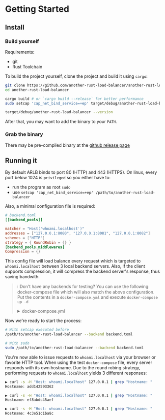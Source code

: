 # Getting Started

## Install

### Build yourself

Requirements:

- git
- Rust Toolchain

To build the project yourself, clone the project and build it using `cargo`:

```sh
git clone https://github.com/another-rust-load-balancer/another-rust-load-balancer.git
cd another-rust-load-balancer

cargo build # or `cargo build --release` for better performance
sudo setcap 'cap_net_bind_service=+ep' target/debug/another-rust-load-balancer # Allow to bind to port 80/443 without root

target/debug/another-rust-load-balancer --version
```

After that, you may want to add the binary to your `PATH`.

### Grab the binary

There may be pre-compiled binary at the [github release page](https://github.com/another-rust-load-balancer/another-rust-load-balancer/releases)

## Running it

By default ARLB binds to port 80 (HTTP) and 443 (HTTPS). On linux, every port below 1024 is `privileged` so you either have to:

- run the program as root `sudo`
- use `setcap 'cap_net_bind_service=+ep' /path/to/another-rust-load-balancer`

Also, a minimal configuration file is required:

```toml
# backend.toml
[[backend_pools]]

matcher = "Host('whoami.localhost')"
addresses = ["127.0.0.1:8080", "127.0.0.1:8081", "127.0.0.1:8082"]
schemes = ["HTTP"]
strategy = { RoundRobin = {} }
[backend_pools.middlewares]
Compression = {}
```

This config file will load balance every request which is targeted to `whoami.localhost` between 3 local backend servers. Also, if the client supports compression, it will compress the backend server's response, thus saving bandwith.

> ℹ Don't have any backends for testing? You can use the following docker-compose file which will also match the above configuration. Put the contents in a `docker-compose.yml` and execute `docker-compose up -d`
>
> <details>
> <summary>docker-compose.yml</summary>
> <br>
>
> ```yml
> version: "3.7" # optional since v1.27.0
> services:
>   whoami01:
>     image: containous/whoami
>     ports:
>       - 8080:80
>   whoami02:
>     image: containous/whoami
>     ports:
>       - 8081:80
>   whoami03:
>     image: containous/whoami
>     ports:
>       - 8082:80
> ```
>
> </details>

Now we're ready to start the process:

```sh
# With setcap executed before
/path/to/another-rust-load-balancer --backend backend.toml

# With sudo
sudo /path/to/another-rust-load-balancer --backend backend.toml
```

You're now able to issue requests to `whoami.localhost` via your browser or favorite HTTP tool. When using the test `docker-compose` file, every server responds with its own hostname. Due to the round robing strategy, performing requests to `whoami.localhost` yields 3 different responses:

```sh
▶ curl -s -H "Host: whoami.localhost" 127.0.0.1 | grep "Hostname: "
Hostname: add142593362

▶ curl -s -H "Host: whoami.localhost" 127.0.0.1 | grep "Hostname: "
Hostname: ef8abdc45aef

▶ curl -s -H "Host: whoami.localhost" 127.0.0.1 | grep "Hostname: "
Hostname: 4c3e51c1ba8c
```
